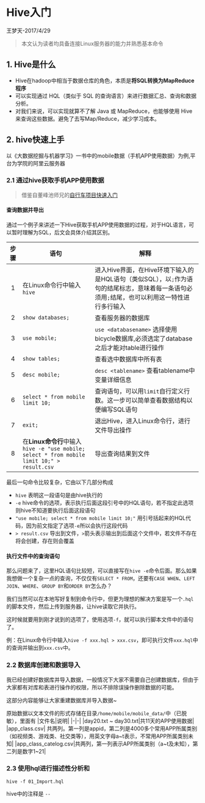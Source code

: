 # Hive入门
王梦天-2017/4/29
> 本文认为读者均具备连接Linux服务器的能力并熟悉基本命令

## 1. Hive是什么
- Hive在hadoop中相当于数据仓库的角色，本质是**将SQL转换为MapReduce程序**
- 可以实现通过 HQL（类似于 SQL 的查询语言）来进行数据汇总、查询和数据分析。
- 对我们来说，可以实现就算不了解 Java 或 MapReduce，也能够使用 Hive 来查询这些数据。避免了去写Map/Reduce，减少学习成本。

## 2. hive快速上手
以《大数据挖掘与机器学习》一书中的mobile数据（手机APP使用数据）为例,平台为学院的阿里云服务器

### 2.1 通过hive获取手机APP使用数据
> 借鉴自董峰池师兄的[自行车项目快速入门](https://github.com/FengchiCrazy/bicycle_project/blob/master/quick_start.md)

#### 查询数据并导出
通过一个例子来讲述一下Hive获取手机APP使用数据的过程，对于HQL语言，可以暂时理解为SQL，后文会具体介绍其区别。

| 步骤 | 语句 | 解释 |
| :----: | ---- | ---- |
| 1 | 在Linux命令行中输入`hive` | 进入Hive界面，在Hive环境下输入的是HQL语句（类似SQL），以`;`作为语句的结尾标志，意味着每一条语句必须用`;`结尾，也可以利用这一特性进行多行输入 |
| 2 | `show databases;` | 查看服务器的数据库 | 
| 3 | `use mobile;` | `use <databasename>` 选择使用bicycle数据库,必须选定了database之后才能对table进行操作 |
| 4 | `show tables;` | 查看选中数据库中所有表 |
| 5 | `desc mobile;` | `desc <tablename>` 查看tablename中变量详细信息 |
| 6 | `select * from mobile limit 10;` | 查询语句，可以用`limit`自行定义行数。这一步可以简单查看数据结构以便编写SQL语句 |
| 7 | `exit;` | 退出Hive，进入Linux命令行，进行文件导出操作 |
| 8 | 在**Linux命令行**中输入`hive -e "use mobile; select * from mobile limit 10;" > result.csv` | 导出查询结果到文件 |

最后一句命令比较复杂，它由以下几部分构成
- `hive` 表明这一段语句是由hive执行的
- `-e` hive命令的选项，表示执行后面这段引号中的HQL语句，若不指定此选项则hive不知道要执行后面这段语句
- `"use mobile; select * from mobile limit 10;"` 用引号括起来的HQL代码，因为前文指定了选项`-e`所以会执行这段代码
- `> result.csv` 导出到文件，`>`箭头表示输出到后面这个文件中，若文件不存在将会创建，存在则会覆盖

#### 执行文件中的查询语句
那么问题来了，这里HQL语句比较短，可以直接写在`hive -e`命令后面。那么如果我想做一个复杂一点的查询，不仅仅有`SELECT * FROM`，还要有`CASE WHEN`、`LEFT JOIN`、`WHERE`、`GROUP BY`和`ORDER BY`怎么办？

我们当然可以在本地写好复制到命令行中，但更为理想的解决方案是写一个`.hql`的脚本文件，然后上传到服务器，让hive读取它并执行。

这时候就要用到刚才说到的选项了，使用选项`-f`，就可以执行脚本文件中的语句了。

例：在Linux命令行中输入`hive -f xxx.hql > xxx.csv`，即可执行文件`xxx.hql`中的查询并输出到`xxx.csv`中。

### 2.2 数据库创建和数据导入

我已经创建好数据库并导入数据，一般情况下大家不需要自己创建数据库，但由于大家都有对库和表进行操作的权限，所以不排除误操作删除数据的可能。

这部分内容能够让大家重建数据库并导入数据~

原始数据以文本文件的形式存储在目录`/home/mobile/mobile_data/`中（已脱敏），里面有
|文件名|说明|
|-|-|
|day20.txt ~ day30.txt|共11天的APP使用数据|
|app_class.csv| 共两列。第一列是appid，第二列是4000多个常用APP所属类别（如视频类、游戏类、社交类等），用英文字母a~t表示，不常用APP所属类别未知|
|app_class_catelog.csv|共两列，第一列表示APP所属类别（a~t及未知），第二列是数字1~21|



### 2.3 使用hql进行描述性分析和



`hive -f 01_Import.hql`

 hive中的注释是 `--`
